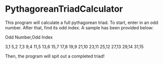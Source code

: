 # PythagoreanTriadCalculator
This program will calculate a full pythagorean triad.
To start, enter in an odd number.
After that, find its odd index. A sample has been provided below:

Odd Number,Odd Index

3,1
5,2
7,3
9,4
11,5
13,6
15,7
17,8
19,9
21,10
23,11
25,12
27,13
29,14
31,15

Then, the program will spit out a completed triad!
